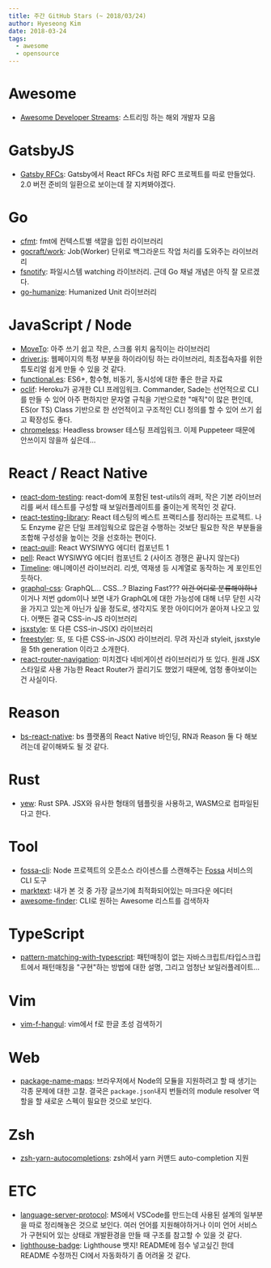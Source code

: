 ```yaml
---
title: 주간 GitHub Stars (~ 2018/03/24)
author: Hyeseong Kim
date: 2018-03-24
tags:
  - awesome
  - opensource
---
```


# Awesome
- [Awesome Developer Streams](https://github.com/bnb/awesome-developer-streams): 스트리밍 하는 해외 개발자 모음

# GatsbyJS
- [Gatsby RFCs](https://github.com/gatsbyjs/rfcs): Gatsby에서 React RFCs 처럼 RFC 프로젝트를 따로 만들었다. 2.0 버전 준비의 일환으로 보이는데 잘 지켜봐야겠다.

# Go
- [cfmt](https://github.com/mingrammer/cfmt): fmt에 컨텍스트별 색깔을 입힌 라이브러리
- [gocraft/work](https://github.com/gocraft/work): Job(Worker) 단위로 백그라운드 작업 처리를 도와주는 라이브러리
- [fsnotify](https://github.com/fsnotify/fsnotify): 파일시스템 watching 라이브러리. 근데 Go 채널 개념은 아직 잘 모르겠다.
- [go-humanize](https://github.com/dustin/go-humanize): Humanized Unit 라이브러리

# JavaScript / Node
- [MoveTo](https://github.com/hsnaydd/moveTo): 아주 쓰기 쉽고 작은, 스크롤 위치 움직이는 라이브러리
- [driver.js](https://github.com/kamranahmedse/driver.js): 웹페이지의 특정 부분을 하이라이팅 하는 라이브러리, 최초접속자를 위한 튜토리얼 쉽게 만들 수 있을 것 같다.
- [functional.es](https://github.com/Functional-JavaScript/functional.es): ES6+, 함수형, 비동기, 동시성에 대한 좋은 한글 자료
- [oclif](https://github.com/oclif/oclif): Heroku가 공개한 CLI 프레임워크. Commander, Sade는 선언적으로 CLI를 만들 수 있어 아주 편하지만 문자열 규칙을 기반으로한 "매직"이 많은 편인데, ES(or TS) Class 기반으로 한 선언적이고 구조적인 CLI 정의를 할 수 있어 쓰기 쉽고 확장성도 좋다.
- [chromeless](https://github.com/graphcool/chromeless): Headless browser 테스팅 프레임워크. 이제 Puppeteer 때문에 안쓰이지 않을까 싶은데... 

# React / React Native
- [react-dom-testing](https://github.com/sunesimonsen/react-dom-testing): react-dom에 포함된 test-utils의 래퍼,  작은 기본 라이브러리를 써서 테스트를 구성할 때 보일러플레이트를 줄이는게 목적인 것 같다.
- [react-testing-library](https://github.com/kentcdodds/react-testing-library): React 테스팅의 베스트 프랙티스를 정리하는 프로젝트. 나도 Enzyme 같은 단일 프레임웍으로 많은걸 수행하는 것보단 필요한 작은 부분들을 조합해 구성성을 높이는 것을 선호하는 편이다. 
- [react-quill](https://github.com/zenoamaro/react-quill): React WYSIWYG 에디터 컴포넌트 1
- [pell](https://github.com/jaredreich/pell): React WYSIWYG 에디터 컴포넌트 2 (사이즈 경쟁은 끝나지 않는다)
- [Timeline](https://github.com/nitin42/Timeline): 애니메이션 라이브러리. 리셋, 역재생 등 시계열로 동작하는 게 포인트인듯하다.
- [graphql-css](https://github.com/braposo/graphql-css): GraphQL... CSS...? Blazing Fast??? ~~이건 어디로 분류해야하나~~ 이거나 저번 gdom이나 보면 내가 GraphQL에 대한 가능성에 대해 너무 닫힌 시각을 가지고 있는게 아닌가 싶을 정도로, 생각지도 못한 아이디어가 쏟아져 나오고 있다. 어쨋든 결국 CSS-in-JS 라이브러리
- [jsxstyle](https://github.com/smyte/jsxstyle): 또 다른 CSS-in-JS(X) 라이브러리
- [freestyler](https://github.com/streamich/freestyler): 또, 또 다른 CSS-in-JS(X) 라이브러리. 무려 자신과 styleit, jsxstyle을 5th generation 이라고 소개한다.
- [react-router-navigation](https://github.com/LeoLeBras/react-router-navigation): 미치겠다 네비게이션 라이브러리가 또 있다. 원래 JSX 스타일로 사용 가능한 React Router가 끌리기도 했었기 때문에, 엄청 좋아보이는 건 사실이다.

# Reason
- [bs-react-native](https://github.com/reasonml-community/bs-react-native): bs 플랫폼의 React Native 바인딩, RN과 Reason 둘 다 해보려는데 같이해봐도 될 것 같다.

# Rust
- [yew](https://github.com/DenisKolodin/yew): Rust SPA. JSX와 유사한 형태의 템플릿을 사용하고, WASM으로 컴파일된다고 한다.

# Tool
- [fossa-cli](https://github.com/fossas/fossa-cli): Node 프로젝트의 오픈소스 라이센스를 스캔해주는 [Fossa](https://fossa.io/) 서비스의 CLI 도구
- [marktext](https://github.com/marktext/marktext): 내가 본 것 중 가장 글쓰기에 최적화되어있는 마크다운 에디터
- [awesome-finder](https://github.com/mingrammer/awesome-finder): CLI로 원하는 Awesome 리스트를 검색하자

# TypeScript
- [pattern-matching-with-typescript](https://github.com/swissmanu/pattern-matching-with-typescript): 패턴매칭이 없는 자바스크립트/타입스크립트에서 패턴매칭을 "구현"하는 방법에 대한 설명, 그리고 엄청난 보일러플레이트...

# Vim
- [vim-f-hangul](https://github.com/johngrib/vim-f-hangul): vim에서 f로 한글 초성 검색하기

# Web
- [package-name-maps](https://github.com/domenic/package-name-maps): 브라우저에서 Node의 모듈을 지원하려고 할 때 생기는 각종 문제에 대한 고찰. 결국은 `package.json`내지 번들러의 module resolver 역할을 할 새로운 스펙이 필요한 것으로 보인다. 

# Zsh
- [zsh-yarn-autocompletions](https://github.com/g-plane/zsh-yarn-autocompletions): zsh에서 yarn 커맨드 auto-completion 지원

# ETC
- [language-server-protocol](https://github.com/Microsoft/language-server-protocol): MS에서 VSCode를 만드는데 사용된 설계의 일부분을 따로 정리해놓은 것으로 보인다. 여러 언어를 지원해야하거나 이미 언어 서비스가 구현되어 있는 상태로 개발환경을 만들 때 구조를 참고할 수 있을 것 같다.
- [lighthouse-badge](https://github.com/ebidel/lighthouse-badge): Lighthouse 뱃지! README에 점수 넣고싶긴 한데 README 수정까진 CI에서 자동화하기 좀 어려울 것 같다.